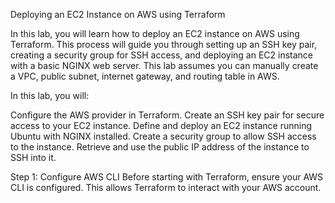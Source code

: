 Deploying an EC2 Instance on AWS using Terraform

In this lab, you will learn how to deploy an EC2 instance on AWS using Terraform. This process will guide you through setting up an SSH key pair, creating a security group for SSH access, and deploying an EC2 instance with a basic NGINX web server. This lab assumes you can manually create a VPC, public subnet, internet gateway, and routing table in AWS.

In this lab, you will:

Configure the AWS provider in Terraform.
Create an SSH key pair for secure access to your EC2 instance.
Define and deploy an EC2 instance running Ubuntu with NGINX installed.
Create a security group to allow SSH access to the instance.
Retrieve and use the public IP address of the instance to SSH into it.

Step 1: Configure AWS CLI
Before starting with Terraform, ensure your AWS CLI is configured. This allows Terraform to interact with your AWS account.


